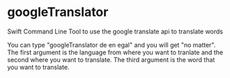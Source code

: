 # googleTranslator
Swift Command Line Tool to use the google translate api to translate words

You can type "googleTranslator de en egal" and you will get "no matter".
The first argument is the language from where you want to tranlate and the second where you want to translate.
The third argument is the word that you want to translate.
